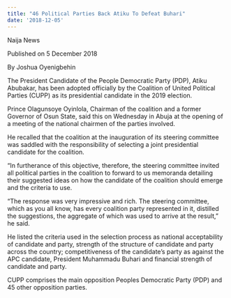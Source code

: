 ```yaml
---
title: "46 Political Parties Back Atiku To Defeat Buhari"
date: '2018-12-05'
---
```

Naija News

Published on 5 December 2018

By Joshua Oyenigbehin


The President Candidate of the People Democratic Party (PDP), Atiku Abubakar, has been adopted officially by the Coalition of United Political Parties (CUPP) as its presidential candidate in the 2019 election.

Prince Olagunsoye Oyinlola, Chairman of the coalition and a former Governor of Osun State, said this on Wednesday in Abuja at the opening of a meeting of the national chairmen of the parties involved.

He recalled that the coalition at the inauguration of its steering committee was saddled with the responsibility of selecting a joint presidential candidate for the coalition.

“In furtherance of this objective, therefore, the steering committee invited all political parties in the coalition to forward to us memoranda detailing their suggested ideas on how the candidate of the coalition should emerge and the criteria to use.

“The response was very impressive and rich. The steering committee, which as you all know, has every coalition party represented in it, distilled the suggestions, the aggregate of which was used to arrive at the result,” he said.

He listed the criteria used in the selection process as national acceptability of candidate and party, strength of the structure of candidate and party across the country; competitiveness of the candidate’s party as against the APC candidate, President Muhammadu Buhari and financial strength of candidate and party.

CUPP comprises the main opposition Peoples Democratic Party (PDP) and 45 other opposition parties.
